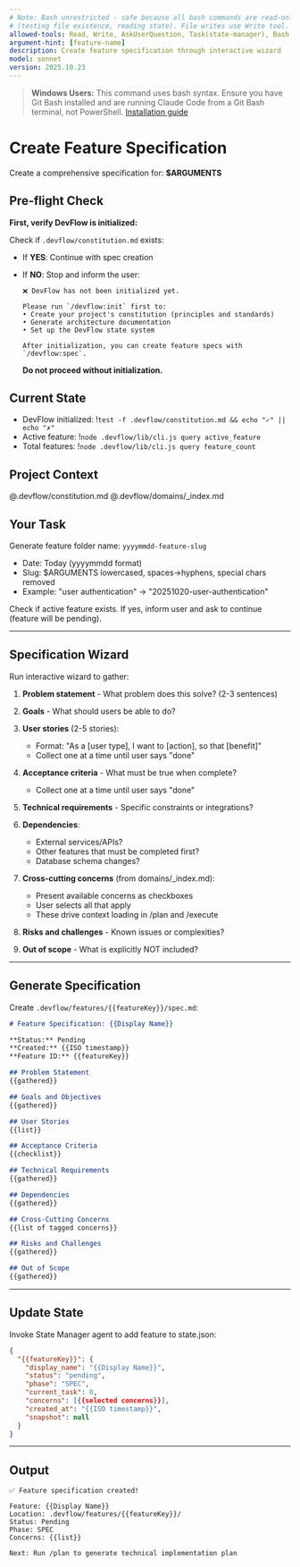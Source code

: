 ```yaml
---
# Note: Bash unrestricted - safe because all bash commands are read-only checks
# (testing file existence, reading state). File writes use Write tool.
allowed-tools: Read, Write, AskUserQuestion, Task(state-manager), Bash
argument-hint: [feature-name]
description: Create feature specification through interactive wizard
model: sonnet
version: 2025.10.23
---
```


> **Windows Users:** This command uses bash syntax. Ensure you have Git Bash installed and are running Claude Code from a Git Bash terminal, not PowerShell. [Installation guide](https://github.com/mathewtaylor/devflow#requirements)

# Create Feature Specification

Create a comprehensive specification for: **$ARGUMENTS**

## Pre-flight Check

**First, verify DevFlow is initialized:**

Check if `.devflow/constitution.md` exists:
- If **YES**: Continue with spec creation
- If **NO**: Stop and inform the user:

  ```
  ❌ DevFlow has not been initialized yet.

  Please run `/devflow:init` first to:
  • Create your project's constitution (principles and standards)
  • Generate architecture documentation
  • Set up the DevFlow state system

  After initialization, you can create feature specs with `/devflow:spec`.
  ```

  **Do not proceed without initialization.**

## Current State

- DevFlow initialized: !`test -f .devflow/constitution.md && echo "✓" || echo "✗"`
- Active feature: !`node .devflow/lib/cli.js query active_feature`
- Total features: !`node .devflow/lib/cli.js query feature_count`

## Project Context

@.devflow/constitution.md
@.devflow/domains/_index.md

## Your Task

Generate feature folder name: `yyyymmdd-feature-slug`
- Date: Today (yyyymmdd format)
- Slug: $ARGUMENTS lowercased, spaces→hyphens, special chars removed
- Example: "user authentication" → "20251020-user-authentication"

Check if active feature exists. If yes, inform user and ask to continue (feature will be pending).

---

## Specification Wizard

Run interactive wizard to gather:

1. **Problem statement** - What problem does this solve? (2-3 sentences)

2. **Goals** - What should users be able to do?

3. **User stories** (2-5 stories):
   - Format: "As a [user type], I want to [action], so that [benefit]"
   - Collect one at a time until user says "done"

4. **Acceptance criteria** - What must be true when complete?
   - Collect one at a time until user says "done"

5. **Technical requirements** - Specific constraints or integrations?

6. **Dependencies**:
   - External services/APIs?
   - Other features that must be completed first?
   - Database schema changes?

7. **Cross-cutting concerns** (from domains/_index.md):
   - Present available concerns as checkboxes
   - User selects all that apply
   - These drive context loading in /plan and /execute

8. **Risks and challenges** - Known issues or complexities?

9. **Out of scope** - What is explicitly NOT included?

---

## Generate Specification

Create `.devflow/features/{{featureKey}}/spec.md`:

```markdown
# Feature Specification: {{Display Name}}

**Status:** Pending
**Created:** {{ISO timestamp}}
**Feature ID:** {{featureKey}}

## Problem Statement
{{gathered}}

## Goals and Objectives
{{gathered}}

## User Stories
{{list}}

## Acceptance Criteria
{{checklist}}

## Technical Requirements
{{gathered}}

## Dependencies
{{gathered}}

## Cross-Cutting Concerns
{{list of tagged concerns}}

## Risks and Challenges
{{gathered}}

## Out of Scope
{{gathered}}
```

---

## Update State

Invoke State Manager agent to add feature to state.json:
```json
{
  "{{featureKey}}": {
    "display_name": "{{Display Name}}",
    "status": "pending",
    "phase": "SPEC",
    "current_task": 0,
    "concerns": [{{selected concerns}}],
    "created_at": "{{ISO timestamp}}",
    "snapshot": null
  }
}
```

---

## Output

```
✅ Feature specification created!

Feature: {{Display Name}}
Location: .devflow/features/{{featureKey}}/
Status: Pending
Phase: SPEC
Concerns: {{list}}

Next: Run /plan to generate technical implementation plan
```
